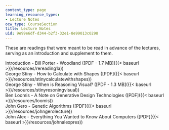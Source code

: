 ```yaml
---
content_type: page
learning_resource_types:
- Lecture Notes
ocw_type: CourseSection
title: Lecture Notes
uid: 9e99e6df-d344-b2f3-32e1-8e99013c0298
---
```


These are readings that were meant to be read in advance of the lectures, serving as an introduction and supplement to them.

Introduction - Bill Porter - Woodland ([PDF - 1.7 MB]({{< baseurl >}}/resources/rereading1a))  
George Stiny - How to Calculate with Shapes ([PDF]({{< baseurl >}}/resources/stinycalculatewithshapes))  
George Stiny - When is Reasoning Visual? ([PDF - 1.3 MB]({{< baseurl >}}/resources/stinyresoningvisual))  
Ben Loomis - A Note on Generative Design Technologies ([PDF]({{< baseurl >}}/resources/loomis))  
John Gero - Genetic Algorithms ([PDF]({{< baseurl >}}/resources/johngerolecture))  
John Alex - Everything You Wanted to Know About Computers ([PDF]({{< baseurl >}}/resources/johnalexpres))